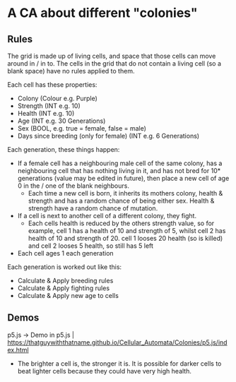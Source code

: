 # A CA about different "colonies"

## Rules

The grid is made up of living cells, and space that those cells can
move around in / in to. The cells in the grid that do not contain a
living cell (so a blank space) have no rules applied to them.

Each cell has these properties:
 - Colony (Colour e.g. Purple)
 - Strength (INT e.g. 10)
 - Health (INT e.g. 10)
 - Age (INT e.g. 30 Generations)
 - Sex (BOOL, e.g. true = female, false = male)
 - Days since breeding (only for female) (INT e.g. 6 Generations)

Each generation, these things happen:
 - If a female cell has a neighbouring male cell of the same colony,
   has a neighbouring cell that has nothing living in it, and has
   not bred for 10* generations (value may be edited in future), then
   place a new cell of age 0 in the / one of the blank neighbours.
    + Each time a new cell is born, it inherits its mothers colony,
      health & strength and has a random chance of being either sex.
      Health & strength have a random chance of mutation.
 - If a cell is next to another cell of a different colony, they fight.
    + Each cells health is reduced by the others strength value, so for
      example, cell 1 has a health of 10 and strength of 5, whilst cell
      2 has health of 10 and strength of 20. cell 1 looses 20 health
      (so is killed) and cell 2 looses 5 health, so still has 5 left
 - Each cell ages 1 each generation

Each generation is worked out like this:
 - Calculate & Apply breeding rules
 - Calculate & Apply fighting rules
 - Calculate & Apply new age to cells

## Demos

p5.js -> Demo in p5.js | https://thatguywiththatname.github.io/Cellular_Automata/Colonies/p5.js/index.html
 - The brighter a cell is, the stronger it is. It is possible for darker cells to beat lighter cells because they could have very high health.
